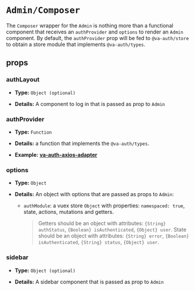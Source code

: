 # `Admin/Composer`

The `Composer` wrapper for the `Admin` is nothing more than a functional component that receives an `authProvider` and `options` to render an `Admin` component. By default, the `authProvider` prop will be fed to `@va-auth/store` to obtain a store module that implements `@va-auth/types`.

## props

### authLayout

+   **Type:** `Object (optional)`

+   **Details:** A component to log in that is passed as prop to `Admin`

### authProvider

+   **Type:** `Function`

+   **Details:** a function that implements the `@va-auth/types`.

+   **Example:** [**va-auth-axios-adapter**](https://github.com/Cambalab/va-auth-axios-adapter)

### options

+   **Type:** `Object`

+   **Details:** An object with options that are passed as props to `Admin`:
    +   `authModule`: a vuex store `Object` with properties: `namespaced: true`, state, actions, mutations and getters.  
        > Getters should be an object with attributes: `{String} authStatus`, `{Boolean} isAuthenticated`, `{Object} user`. State should be an object with attributes: `{String} error`, `{Boolean} isAuthenticated`, `{String} status`, `{Object} user`.

### sidebar

+   **Type:** `Object (optional)`

+   **Details:** A sidebar component that is passed as prop to `Admin`
